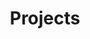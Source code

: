 ---
layout: projects
title: Projects

show_collection: projects
menu: true
order: 1

# Stormwind Memorial
#image: 	/assets/img/sidebar/sidebar-stormwindmemorial.jpg
image: 	/assets/img/sidebar/sidebar-thurassian.jpg
color: 	'#9C7578'
---